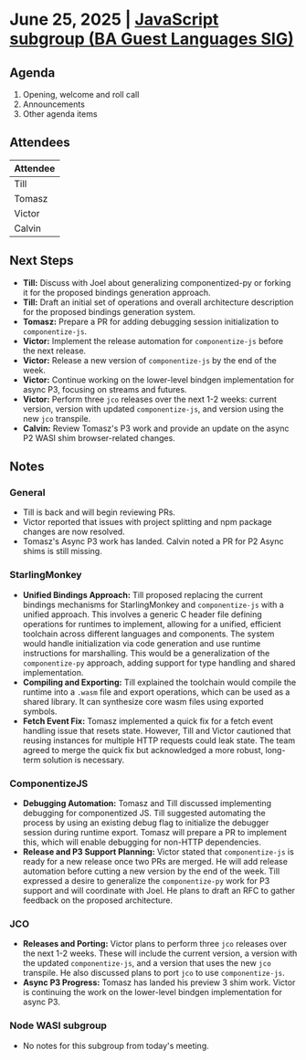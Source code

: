 # June 25, 2025 | [JavaScript subgroup (BA Guest Languages SIG)](https://www.google.com/calendar/event?eid=NmQ0NzY0cW9hYXFsc3FiaW41YjBxOGpyc21fMjAyNDA4MDdUMTcwMDAwWiBjYWx2aW5AamFmbGFicy5jb20)

## Agenda

1.  Opening, welcome and roll call
2.  Announcements
3.  Other agenda items

## Attendees

| Attendee |
| ---- |
| Till |
| Tomasz |
| Victor |
| Calvin |

## Next Steps

- **Till:** Discuss with Joel about generalizing componentized-py or forking it for the proposed bindings generation approach.
- **Till:** Draft an initial set of operations and overall architecture description for the proposed bindings generation system.
- **Tomasz:** Prepare a PR for adding debugging session initialization to `componentize-js`.
- **Victor:** Implement the release automation for `componentize-js` before the next release.
- **Victor:** Release a new version of `componentize-js` by the end of the week.
- **Victor:** Continue working on the lower-level bindgen implementation for async P3, focusing on streams and futures.
- **Victor:** Perform three `jco` releases over the next 1-2 weeks: current version, version with updated `componentize-js`, and version using the new `jco` transpile.
- **Calvin:** Review Tomasz's P3 work and provide an update on the async P2 WASI shim browser-related changes.

## Notes

### General
- Till is back and will begin reviewing PRs.
- Victor reported that issues with project splitting and npm package changes are now resolved.
- Tomasz's Async P3 work has landed. Calvin noted a PR for P2 Async shims is still missing.

### StarlingMonkey

- **Unified Bindings Approach:** Till proposed replacing the current bindings mechanisms for StarlingMonkey and `componentize-js` with a unified approach. This involves a generic C header file defining operations for runtimes to implement, allowing for a unified, efficient toolchain across different languages and components. The system would handle initialization via code generation and use runtime instructions for marshalling. This would be a generalization of the `componentize-py` approach, adding support for type handling and shared implementation.
- **Compiling and Exporting:** Till explained the toolchain would compile the runtime into a `.wasm` file and export operations, which can be used as a shared library. It can synthesize core wasm files using exported symbols.
- **Fetch Event Fix:** Tomasz implemented a quick fix for a fetch event handling issue that resets state. However, Till and Victor cautioned that reusing instances for multiple HTTP requests could leak state. The team agreed to merge the quick fix but acknowledged a more robust, long-term solution is necessary.

### ComponentizeJS

- **Debugging Automation:** Tomasz and Till discussed implementing debugging for componentized JS. Till suggested automating the process by using an existing debug flag to initialize the debugger session during runtime export. Tomasz will prepare a PR to implement this, which will enable debugging for non-HTTP dependencies.
- **Release and P3 Support Planning:** Victor stated that `componentize-js` is ready for a new release once two PRs are merged. He will add release automation before cutting a new version by the end of the week. Till expressed a desire to generalize the `componentize-py` work for P3 support and will coordinate with Joel. He plans to draft an RFC to gather feedback on the proposed architecture.

### JCO

- **Releases and Porting:** Victor plans to perform three `jco` releases over the next 1-2 weeks. These will include the current version, a version with the updated `componentize-js`, and a version that uses the new `jco` transpile. He also discussed plans to port `jco` to use `componentize-js`.
- **Async P3 Progress:** Tomasz has landed his preview 3 shim work. Victor is continuing the work on the lower-level bindgen implementation for async P3.

### Node WASI subgroup

- No notes for this subgroup from today's meeting.
